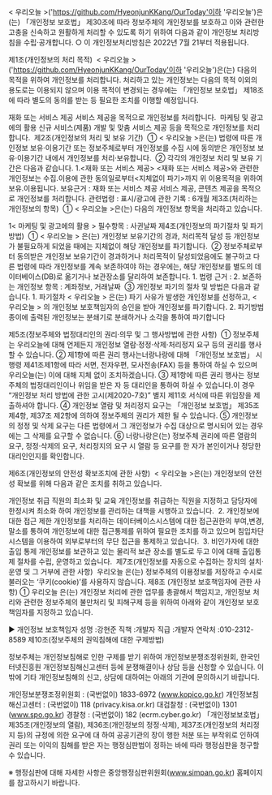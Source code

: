 < 우리오늘 >('https://github.com/HyeonjunKKang/OurToday'이하 '우리오늘')은(는) 「개인정보 보호법」 제30조에 따라 정보주체의 개인정보를 보호하고 이와 관련한 고충을 신속하고 원활하게 처리할 수 있도록 하기 위하여 다음과 같이 개인정보 처리방침을 수립·공개합니다. ○ 이 개인정보처리방침은 2022년 7월 21부터 적용됩니다.

제1조(개인정보의 처리 목적)  < 우리오늘 >('https://github.com/HyeonjunKKang/OurToday'이하 '우리오늘')은(는) 다음의 목적을 위하여 개인정보를 처리합니다. 처리하고 있는 개인정보는 다음의 목적 이외의 용도로는 이용되지 않으며 이용 목적이 변경되는 경우에는 「개인정보 보호법」 제18조에 따라 별도의 동의를 받는 등 필요한 조치를 이행할 예정입니다.

재화 또는 서비스 제공 서비스 제공을 목적으로 개인정보를 처리합니다. 
마케팅 및 광고에의 활용 신규 서비스(제품) 개발 및 맞춤 서비스 제공 등을 목적으로 개인정보를 처리합니다.  제2조(개인정보의 처리 및 보유 기간)  ① < 우리오늘 >은(는) 법령에 따른 개인정보 보유·이용기간 또는 정보주체로부터 개인정보를 수집 시에 동의받은 개인정보 보유·이용기간 내에서 개인정보를 처리·보유합니다.  ② 각각의 개인정보 처리 및 보유 기간은 다음과 같습니다.
1.<재화 또는 서비스 제공>
<재화 또는 서비스 제공>와 관련한 개인정보는 수집.이용에 관한 동의일로부터<지체없이 파기>까지 위 이용목적을 위하여 보유.이용됩니다.
보유근거 : 재화 또는 서비스 제공 서비스 제공, 콘텐츠 제공을 목적으로 개인정보를 처리합니다.
관련법령 : 표시/광고에 관한 기록 : 6개월
제3조(처리하는 개인정보의 항목)  ① < 우리오늘 >은(는) 다음의 개인정보 항목을 처리하고 있습니다.

1< 마케팅 및 광고에의 활용 >
필수항목 : 사귄날짜
제4조(개인정보의 파기절차 및 파기방법)  ① < 우리오늘 > 은(는) 개인정보 보유기간의 경과, 처리목적 달성 등 개인정보가 불필요하게 되었을 때에는 지체없이 해당 개인정보를 파기합니다.  ② 정보주체로부터 동의받은 개인정보 보유기간이 경과하거나 처리목적이 달성되었음에도 불구하고 다른 법령에 따라 개인정보를 계속 보존하여야 하는 경우에는, 해당 개인정보를 별도의 데이터베이스(DB)로 옮기거나 보관장소를 달리하여 보존합니다. 1. 법령 근거 : 2. 보존하는 개인정보 항목 : 계좌정보, 거래날짜  ③ 개인정보 파기의 절차 및 방법은 다음과 같습니다. 1. 파기절차 < 우리오늘 > 은(는) 파기 사유가 발생한 개인정보를 선정하고, < 우리오늘 > 의 개인정보 보호책임자의 승인을 받아 개인정보를 파기합니다. 2. 파기방법 종이에 출력된 개인정보는 분쇄기로 분쇄하거나 소각을 통하여 파기합니다

제5조(정보주체와 법정대리인의 권리·의무 및 그 행사방법에 관한 사항)  ① 정보주체는 우리오늘에 대해 언제든지 개인정보 열람·정정·삭제·처리정지 요구 등의 권리를 행사할 수 있습니다. ② 제1항에 따른 권리 행사는너랑나랑에 대해 「개인정보 보호법」 시행령 제41조제1항에 따라 서면, 전자우편, 모사전송(FAX) 등을 통하여 하실 수 있으며 우리오늘(는) 이에 대해 지체 없이 조치하겠습니다. ③ 제1항에 따른 권리 행사는 정보주체의 법정대리인이나 위임을 받은 자 등 대리인을 통하여 하실 수 있습니다.이 경우 “개인정보 처리 방법에 관한 고시(제2020-7호)” 별지 제11호 서식에 따른 위임장을 제출하셔야 합니다. ④ 개인정보 열람 및 처리정지 요구는 「개인정보 보호법」 제35조 제4항, 제37조 제2항에 의하여 정보주체의 권리가 제한 될 수 있습니다. ⑤ 개인정보의 정정 및 삭제 요구는 다른 법령에서 그 개인정보가 수집 대상으로 명시되어 있는 경우에는 그 삭제를 요구할 수 없습니다. ⑥ 너랑나랑은(는) 정보주체 권리에 따른 열람의 요구, 정정·삭제의 요구, 처리정지의 요구 시 열람 등 요구를 한 자가 본인이거나 정당한 대리인인지를 확인합니다.

제6조(개인정보의 안전성 확보조치에 관한 사항)  < 우리오늘 >은(는) 개인정보의 안전성 확보를 위해 다음과 같은 조치를 취하고 있습니다.

개인정보 취급 직원의 최소화 및 교육 개인정보를 취급하는 직원을 지정하고 담당자에 한정시켜 최소화 하여 개인정보를 관리하는 대책을 시행하고 있습니다.  2. 개인정보에 대한 접근 제한 개인정보를 처리하는 데이터베이스시스템에 대한 접근권한의 부여,변경,말소를 통하여 개인정보에 대한 접근통제를 위하여 필요한 조치를 하고 있으며 침입차단시스템을 이용하여 외부로부터의 무단 접근을 통제하고 있습니다.  3. 비인가자에 대한 출입 통제 개인정보를 보관하고 있는 물리적 보관 장소를 별도로 두고 이에 대해 출입통제 절차를 수립, 운영하고 있습니다.  제7조(개인정보를 자동으로 수집하는 장치의 설치·운영 및 그 거부에 관한 사항)  우리오늘 은(는) 정보주체의 이용정보를 저장하고 수시로 불러오는 ‘쿠키(cookie)’를 사용하지 않습니다.
제8조 (개인정보 보호책임자에 관한 사항) ① 우리오늘 은(는) 개인정보 처리에 관한 업무를 총괄해서 책임지고, 개인정보 처리와 관련한 정보주체의 불만처리 및 피해구제 등을 위하여 아래와 같이 개인정보 보호책임자를 지정하고 있습니다.

▶ 개인정보 보호책임자
성명 :강현준
직책 :개발자
직급 :개발자
연락처 :010-2312-8589
제10조(정보주체의 권익침해에 대한 구제방법)

정보주체는 개인정보침해로 인한 구제를 받기 위하여 개인정보분쟁조정위원회, 한국인터넷진흥원 개인정보침해신고센터 등에 분쟁해결이나 상담 등을 신청할 수 있습니다. 이 밖에 기타 개인정보침해의 신고, 상담에 대하여는 아래의 기관에 문의하시기 바랍니다.

개인정보분쟁조정위원회 : (국번없이) 1833-6972 (www.kopico.go.kr)
개인정보침해신고센터 : (국번없이) 118 (privacy.kisa.or.kr)
대검찰청 : (국번없이) 1301 (www.spo.go.kr)
경찰청 : (국번없이) 182 (ecrm.cyber.go.kr)
「개인정보보호법」제35조(개인정보의 열람), 제36조(개인정보의 정정·삭제), 제37조(개인정보의 처리정지 등)의 규정에 의한 요구에 대 하여 공공기관의 장이 행한 처분 또는 부작위로 인하여 권리 또는 이익의 침해를 받은 자는 행정심판법이 정하는 바에 따라 행정심판을 청구할 수 있습니다.

※ 행정심판에 대해 자세한 사항은 중앙행정심판위원회(www.simpan.go.kr) 홈페이지를 참고하시기 바랍니다.
